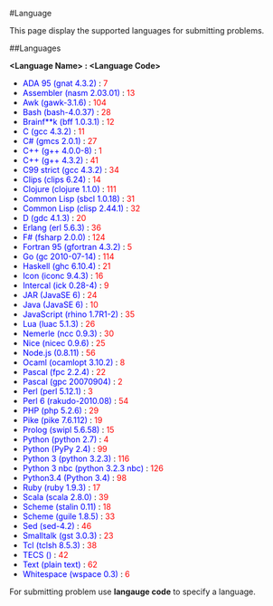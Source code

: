 #Language

This page display the supported languages for submitting problems.

##Languages

**<Language Name\> : <Language Code\>**

*    <font color='blue'>ADA 95 (gnat 4.3.2)</font> : <font color='red'>7</font>
*    <font color='blue'>Assembler (nasm 2.03.01)</font> : <font color='red'>13</font>
*    <font color='blue'>Awk (gawk-3.1.6)</font> : <font color='red'>104</font>
*    <font color='blue'>Bash (bash-4.0.37)</font> : <font color='red'>28</font>
*    <font color='blue'>Brainf**k (bff 1.0.3.1)</font> : <font color='red'>12</font>
*    <font color='blue'>C (gcc 4.3.2)</font> : <font color='red'>11</font>
*    <font color='blue'>C# (gmcs 2.0.1)</font> : <font color='red'>27</font>
*    <font color='blue'>C++ (g++ 4.0.0-8)</font> : <font color='red'>1</font>
*    <font color='blue'>C++ (g++ 4.3.2)</font> : <font color='red'>41</font>
*    <font color='blue'>C99 strict (gcc 4.3.2)</font> : <font color='red'>34</font>
*    <font color='blue'>Clips (clips 6.24)</font> : <font color='red'>14</font>
*    <font color='blue'>Clojure (clojure 1.1.0)</font> : <font color='red'>111</font>
*    <font color='blue'>Common Lisp (sbcl 1.0.18)</font> : <font color='red'>31</font>
*    <font color='blue'>Common Lisp (clisp 2.44.1)</font> : <font color='red'>32</font>
*    <font color='blue'>D (gdc 4.1.3)</font> : <font color='red'>20</font>
*    <font color='blue'>Erlang (erl 5.6.3)</font> : <font color='red'>36</font>
*    <font color='blue'>F# (fsharp 2.0.0)</font> : <font color='red'>124</font>
*    <font color='blue'>Fortran 95 (gfortran 4.3.2)</font> : <font color='red'>5</font>
*    <font color='blue'>Go (gc 2010-07-14)</font> : <font color='red'>114</font>
*    <font color='blue'>Haskell (ghc 6.10.4)</font> : <font color='red'>21</font>
*    <font color='blue'>Icon (iconc 9.4.3)</font> : <font color='red'>16</font>
*    <font color='blue'>Intercal (ick 0.28-4)</font> : <font color='red'>9</font>
*    <font color='blue'>JAR (JavaSE 6)</font> : <font color='red'>24</font>
*    <font color='blue'>Java (JavaSE 6)</font> : <font color='red'>10</font>
*    <font color='blue'>JavaScript (rhino 1.7R1-2)</font> : <font color='red'>35</font>
*    <font color='blue'>Lua (luac 5.1.3)</font> : <font color='red'>26</font>
*    <font color='blue'>Nemerle (ncc 0.9.3)</font> : <font color='red'>30</font>
*    <font color='blue'>Nice (nicec 0.9.6)</font> : <font color='red'>25</font>
*    <font color='blue'>Node.js (0.8.11)</font> : <font color='red'>56</font>
*    <font color='blue'>Ocaml (ocamlopt 3.10.2)</font> : <font color='red'>8</font>
*    <font color='blue'>Pascal (fpc 2.2.4)</font> : <font color='red'>22</font>
*    <font color='blue'>Pascal (gpc 20070904)</font> : <font color='red'>2</font>
*    <font color='blue'>Perl (perl 5.12.1)</font> : <font color='red'>3</font>
*    <font color='blue'>Perl 6 (rakudo-2010.08)</font> : <font color='red'>54</font>
*    <font color='blue'>PHP (php 5.2.6)</font> : <font color='red'>29</font>
*    <font color='blue'>Pike (pike 7.6.112)</font> : <font color='red'>19</font>
*    <font color='blue'>Prolog (swipl 5.6.58)</font> : <font color='red'>15</font>
*    <font color='blue'>Python (python 2.7)</font> : <font color='red'>4</font>
*    <font color='blue'>Python (PyPy 2.4)</font> : <font color='red'>99</font>
*    <font color='blue'>Python 3 (python 3.2.3)</font> : <font color='red'>116</font>
*    <font color='blue'>Python 3 nbc (python 3.2.3 nbc)</font> : <font color='red'>126</font>
*    <font color='blue'>Python3.4 (Python 3.4)</font> : <font color='red'>98</font>
*    <font color='blue'>Ruby (ruby 1.9.3)</font> : <font color='red'>17</font>
*    <font color='blue'>Scala (scala 2.8.0)</font> : <font color='red'>39</font>
*    <font color='blue'>Scheme (stalin 0.11)</font> : <font color='red'>18</font>
*    <font color='blue'>Scheme (guile 1.8.5)</font> : <font color='red'>33</font>
*    <font color='blue'>Sed (sed-4.2)</font> : <font color='red'>46</font>
*    <font color='blue'>Smalltalk (gst 3.0.3)</font> : <font color='red'>23</font>
*    <font color='blue'>Tcl (tclsh 8.5.3)</font> : <font color='red'>38</font>
*    <font color='blue'>TECS ()</font> : <font color='red'>42</font>
*    <font color='blue'>Text (plain text)</font> : <font color='red'>62</font>
*    <font color='blue'>Whitespace (wspace 0.3)</font> : <font color='red'>6</font>

For submitting problem use **langauge code** to specify a language.